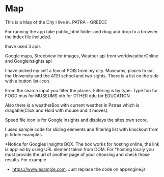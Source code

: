 # Map
This is a Map of the City I live in. PATRA - GREECE

For running the app take public_html folder and drug and drop to a browser the index file included.

Ihave used 3 apis 

Google maps, Streetview for images, Weather api from worldweatherOnline and GoogleInsights api

I have picked my self a few of POIS from my city. Museums, places to eat the University and the ATEI school and two sights.
There is a list on the side with a button list-icon. 

From the search input you filter the places. Filtering is by type:
Type foo for FOOD
     mus for MUSEUMS
     oth for OTHER
     edu for EDUCATION

Also there is a weatherBox with current weather in Patras which is dragable(Click and Hold with mouse and it moves).

Speed file icon is for Google insights and displays the sites own score.

I used sample code for sliding elements and filtering list with knockout from js fiddle examples.

*Notice for Googles Insights BOX. The box works for hosting online, the link is applied by using URL element taken from DOM. For *hosting localy you must provide the url of another page of your choosing and check those results. For example
* https://www.example.com. Just replace the code on appengine.js

